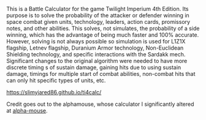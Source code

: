 This is a Battle Calculator for the game Twilight Imperium 4th Edition. Its purpose is to solve the probability of the attacker or defender winning in space combat given units, technology, leaders, action cards, promissory notes, and other abilities. This solves, not simulates, the probability of a side winning, which has the advantage of being much faster and 100% accurate. However, solving is not always possible so simulation is used for L1Z1X flagship, Letnev flagship, Duranium Armor technology, Non-Euclidean Shielding technology, and specific interactions with the Sardakk mech. Significant changes to the original algorithm were needed to have more discrete timing s of sustain damage, gaining hits due to using sustain damage, timings for multiple start of combat abilities, non-combat hits that can only hit specific types of units, etc.

https://slimyjared86.github.io/ti4calc/

Credit goes out to the alphamouse, whose calculator I significantly altered at [alpha-mouse](https://github.com/alpha-mouse/ti4calc). 
